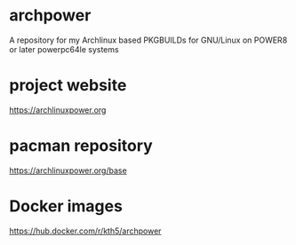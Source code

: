 # archpower
A repository for my Archlinux based PKGBUILDs for GNU/Linux on POWER8 or later powerpc64le systems

# project website
https://archlinuxpower.org

# pacman repository
https://archlinuxpower.org/base

# Docker images
https://hub.docker.com/r/kth5/archpower
